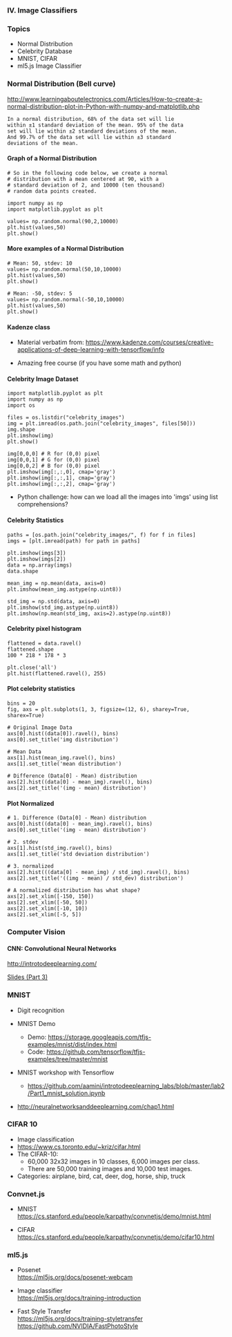 ### IV. Image Classifiers


### Topics

* Normal Distribution
* Celebrity Database
* MNIST, CIFAR
* ml5.js Image Classifier


### Normal Distribution (Bell curve)

http://www.learningaboutelectronics.com/Articles/How-to-create-a-normal-distribution-plot-in-Python-with-numpy-and-matplotlib.php

    In a normal distribution, 68% of the data set will lie 
    within ±1 standard deviation of the mean. 95% of the data
    set will lie within ±2 standard deviations of the mean.
    And 99.7% of the data set will lie within ±3 standard
    deviations of the mean.


#### Graph of a Normal Distribution

    # So in the following code below, we create a normal 
    # distribution with a mean centered at 90, with a
    # standard deviation of 2, and 10000 (ten thousand)
    # random data points created. 

    import numpy as np
    import matplotlib.pyplot as plt

    values= np.random.normal(90,2,10000)
    plt.hist(values,50)
    plt.show()


#### More examples of a Normal Distribution

    # Mean: 50, stdev: 10
    values= np.random.normal(50,10,10000)
    plt.hist(values,50)
    plt.show()

    # Mean: -50, stdev: 5
    values= np.random.normal(-50,10,10000)
    plt.hist(values,50)
    plt.show()


#### Kadenze class

- Material verbatim from:
https://www.kadenze.com/courses/creative-applications-of-deep-learning-with-tensorflow/info

- Amazing free course (if you have some math and python)


#### Celebrity Image Dataset

    import matplotlib.pyplot as plt
    import numpy as np
    import os

    files = os.listdir("celebrity_images")
    img = plt.imread(os.path.join("celebrity_images", files[50]))
    img.shape
    plt.imshow(img)
    plt.show()

    img[0,0,0] # R for (0,0) pixel
    img[0,0,1] # G for (0,0) pixel
    img[0,0,2] # B for (0,0) pixel
    plt.imshow(img[:,:,0], cmap='gray')
    plt.imshow(img[:,:,1], cmap='gray')
    plt.imshow(img[:,:,2], cmap='gray')

* Python challenge: how can we load all the images into 'imgs' using list comprehensions?


#### Celebrity Statistics

    paths = [os.path.join("celebrity_images/", f) for f in files]
    imgs = [plt.imread(path) for path in paths]

    plt.imshow(imgs[3])
    plt.imshow(imgs[2])
    data = np.array(imgs)
    data.shape

    mean_img = np.mean(data, axis=0)
    plt.imshow(mean_img.astype(np.uint8))

    std_img = np.std(data, axis=0)
    plt.imshow(std_img.astype(np.uint8))
    plt.imshow(np.mean(std_img, axis=2).astype(np.uint8))


#### Celebrity pixel histogram

    flattened = data.ravel()
    flattened.shape
    100 * 218 * 178 * 3

    plt.close('all')
    plt.hist(flattened.ravel(), 255)


#### Plot celebrity statistics

    bins = 20
    fig, axs = plt.subplots(1, 3, figsize=(12, 6), sharey=True, sharex=True)

    # Original Image Data
    axs[0].hist((data[0]).ravel(), bins)
    axs[0].set_title('img distribution')

    # Mean Data
    axs[1].hist(mean_img.ravel(), bins)
    axs[1].set_title('mean distribution')

    # Difference (Data[0] - Mean) distribution
    axs[2].hist((data[0] - mean_img).ravel(), bins)
    axs[2].set_title('(img - mean) distribution')


#### Plot Normalized

    # 1. Difference (Data[0] - Mean) distribution
    axs[0].hist((data[0] - mean_img).ravel(), bins)
    axs[0].set_title('(img - mean) distribution')

    # 2. stdev
    axs[1].hist(std_img.ravel(), bins)
    axs[1].set_title('std deviation distribution')

    # 3. normalized
    axs[2].hist(((data[0] - mean_img) / std_img).ravel(), bins)
    axs[2].set_title('((img - mean) / std_dev) distribution')

    # A normalized distribution has what shape?
    axs[2].set_xlim([-150, 150])
    axs[2].set_xlim([-50, 50])
    axs[2].set_xlim([-10, 10])
    axs[2].set_xlim([-5, 5])


### Computer Vision

#### CNN: Convolutional Neural Networks
http://introtodeeplearning.com/

[Slides (Part 3)](http://introtodeeplearning.com/materials/2019_6S191_L3.pdf)


### MNIST
* Digit recognition
* MNIST Demo<br>
    - Demo: https://storage.googleapis.com/tfjs-examples/mnist/dist/index.html
    - Code: https://github.com/tensorflow/tfjs-examples/tree/master/mnist

* MNIST workshop with Tensorflow
    - https://github.com/aamini/introtodeeplearning_labs/blob/master/lab2/Part1_mnist_solution.ipynb

* http://neuralnetworksanddeeplearning.com/chap1.html


### CIFAR 10

* Image classification
* https://www.cs.toronto.edu/~kriz/cifar.html
* The CIFAR-10:
    - 60,000 32x32 images in 10 classes, 6,000 images per class.
    - There are 50,000 training images and 10,000 test images.
* Categories: airplane, bird, cat, deer, dog, horse, ship, truck


### Convnet.js

* MNIST
https://cs.stanford.edu/people/karpathy/convnetjs/demo/mnist.html

* CIFAR
https://cs.stanford.edu/people/karpathy/convnetjs/demo/cifar10.html


### ml5.js

* Posenet<br>
https://ml5js.org/docs/posenet-webcam

* Image classifier<br>
https://ml5js.org/docs/training-introduction

* Fast Style Transfer<br>
https://ml5js.org/docs/training-styletransfer
https://github.com/NVIDIA/FastPhotoStyle

